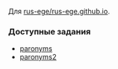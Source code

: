 Для [rus-ege/rus-ege.github.io](https://rus-ege.github.io/rus-ege.github.io).

### Доступные задания
* [paronyms](https://rus-ege.github.io/task/?paronyms)
* [paronyms2](https://rus-ege.github.io/task/?paronyms2)
